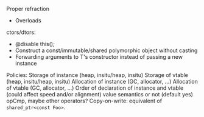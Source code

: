Proper refraction
  * Overloads

ctors/dtors:
  * @disable this();
  * Construct a const/immutable/shared polymorphic object without casting
  * Forwarding arguments to T's constructor instead of passing a new instance

Policies:
   Storage of instance (heap, insitu/heap, insitu)
   Storage of vtable (heap, insitu/heap, insitu)
   Allocation of instance (GC, allocator, ...)
   Allocation of vtable (GC, allocator, ...)
   Order of declaration of instance and vtable (could affect speed and/or alignment)
   value semantics or not (default yes)
   opCmp, maybe other operators?
   Copy-on-write: equivalent of `shared_ptr<const Foo>`.
